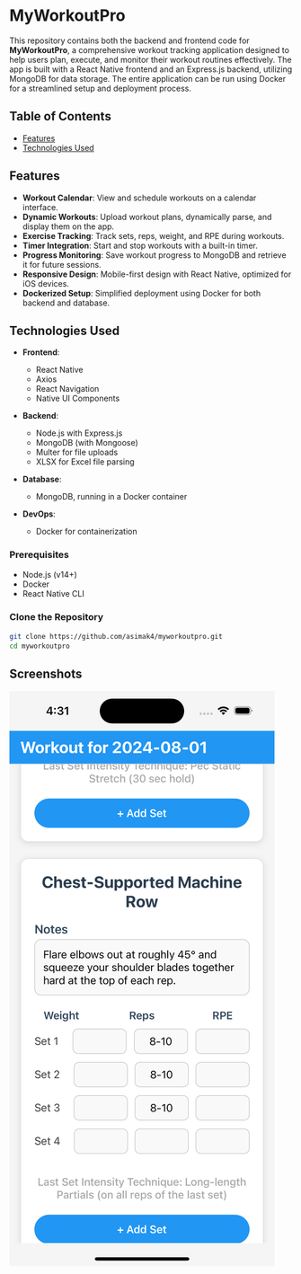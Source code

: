 # MyWorkoutPro

This repository contains both the backend and frontend code for **MyWorkoutPro**, a comprehensive workout tracking application designed to help users plan, execute, and monitor their workout routines effectively. The app is built with a React Native frontend and an Express.js backend, utilizing MongoDB for data storage. The entire application can be run using Docker for a streamlined setup and deployment process.

## Table of Contents

- [Features](#features)
- [Technologies Used](#technologies-used)



## Features

- **Workout Calendar**: View and schedule workouts on a calendar interface.
- **Dynamic Workouts**: Upload workout plans, dynamically parse, and display them on the app.
- **Exercise Tracking**: Track sets, reps, weight, and RPE during workouts.
- **Timer Integration**: Start and stop workouts with a built-in timer.
- **Progress Monitoring**: Save workout progress to MongoDB and retrieve it for future sessions.
- **Responsive Design**: Mobile-first design with React Native, optimized for iOS devices.
- **Dockerized Setup**: Simplified deployment using Docker for both backend and database.

## Technologies Used

- **Frontend**: 
  - React Native
  - Axios
  - React Navigation
  - Native UI Components
  
- **Backend**: 
  - Node.js with Express.js
  - MongoDB (with Mongoose)
  - Multer for file uploads
  - XLSX for Excel file parsing
  
- **Database**: 
  - MongoDB, running in a Docker container

- **DevOps**:
  - Docker for containerization

### Prerequisites

- Node.js (v14+)
- Docker
- React Native CLI

### Clone the Repository

```bash
git clone https://github.com/asimak4/myworkoutpro.git
cd myworkoutpro

```

## Screenshots

![alt text](https://github.com/asimak4/WorkoutPro/blob/[main]/simulator_screenshot_12756ACC-74C8-4829-ABE1-43A471DAEC93.png?raw=true)

